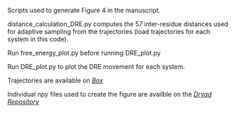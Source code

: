 Scripts used to generate Figure 4 in the manuscript. 

distance_calculation_DRE.py computes the 57 inter-residue distances used for adaptive sampling from the trajectories (load trajectories for each system in this code).

Run free_energy_plot.py before running DRE_plot.py

Run DRE_plot.py to plot the DRE movement for each system.

Trajectories are available on [*Box*](https://uofi.box.com/s/4g3xmumfmesb68y7tb0fn8wvhvycylrf)

Individual npy files used to create the figure are availble on the [*Dryad Repository*](https://10.5061/dryad.4b8gthtmf)
